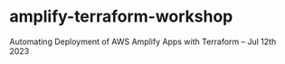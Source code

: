 # amplify-terraform-workshop
Automating Deployment of AWS Amplify Apps with Terraform – Jul 12th 2023
